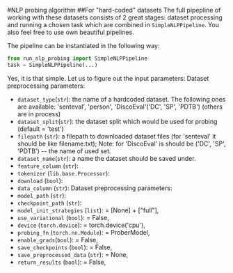 #NLP probing algorithm
##For "hard-coded" datasets
The full pipepline of working with these datasets consists of 2 great stages: dataset processing and running a chosen task which are combined in `SimpleNLPPipeline`.
You also feel free to use own beautiful pipelines.

The pipeline can be instantiated in the following way:
```python
from run_nlp_probing import SimpleNLPPipeline
task = SimpleNLPPipeline(...)
```
Yes, it is that simple. Let us to figure out the input parameters:
Dataset preprocessing parameters:
- `dataset_type`(`str`): the name of a hardcoded dataset. The following ones are available: 'senteval', 'person', 'DiscoEval'('DC', 'SP', 'PDTB') 
(others are in process)
- `dataset_split`(`str`): the dataset split which would be used for probing (default = 'test')
- `filepath` (`str`): a filepath to downloaded dataset files (for 'senteval' it should be like filename.txt); 
Note: for 'DiscoEval' is should be ('DC', 'SP', 'PDTB') -- the name of used set.
- `dataset_name`(`str`): a name the dataset should be saved under.
- `feature_column` (`str`):
- `tokenizer` (`lib.base.Processor`):
- `download` (`bool`):
- `data_column` (`str`):
Dataset preprocessing parameters:
- `model_path` (`str`):
- `checkpoint_path` (`str`):         
- `model_init_strategies` (`list`): = [None] + ["full"], 
- `use_variational` (`bool`): = False,
- `device` (`torch.device`): = torch.device('cpu'), 
- `probing_fn` (`torch.nn.Module`): = ProberModel,
- `enable_grads`(`bool`): = False,
- `save_checkpoints` (`bool`): = False, 
- `save_preprocessed_data` (`str`): = None,
- `return_results` (`bool`): = False,


